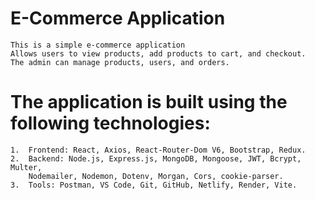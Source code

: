 # E-Commerce Application
    This is a simple e-commerce application 
    Allows users to view products, add products to cart, and checkout. 
    The admin can manage products, users, and orders.
# The application is built using the following technologies:
    1.	Frontend: React, Axios, React-Router-Dom V6, Bootstrap, Redux.
    2.	Backend: Node.js, Express.js, MongoDB, Mongoose, JWT, Bcrypt, Multer, 
        Nodemailer, Nodemon, Dotenv, Morgan, Cors, cookie-parser.
    3.	Tools: Postman, VS Code, Git, GitHub, Netlify, Render, Vite.
